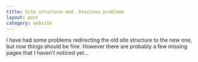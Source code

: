 ```yaml
---
title: Site structure and .htaccess problems
layout: post
category: website
---
```

I have had some problems redirecting the old site structure to the new one, but now things should be fine. However there are probably a few missing pages that I haven’t noticed yet...
